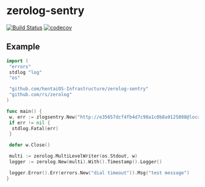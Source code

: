 # zerolog-sentry

[![Build Status](https://github.com/hentaiOS-Infrastructure/zerolog-sentry/workflows/test/badge.svg)](https://github.com/hentaiOS-Infrastructure/zerolog-sentry/actions)
[![codecov](https://codecov.io/gh/archdx/zerolog-sentry/branch/master/graph/badge.svg)](https://codecov.io/gh/archdx/zerolog-sentry)

## Example

```go
import (
 "errors"
 stdlog "log"
 "os"

 "github.com/hentaiOS-Infrastructure/zerolog-sentry"
 "github.com/rs/zerolog"
)

func main() {
 w, err := zlogsentry.New("http://e35657dcf4fb4d7c98a1c0b8a9125088@localhost:9000/2", zlogsentry.WithEnvironment("dev"), zlogsentry.WithRelease("1.0.0"))
 if err != nil {
  stdlog.Fatal(err)
 }

 defer w.Close()

 multi := zerolog.MultiLevelWriter(os.Stdout, w)
 logger := zerolog.New(multi).With().Timestamp().Logger()

 logger.Error().Err(errors.New("dial timeout")).Msg("test message")
}

```
